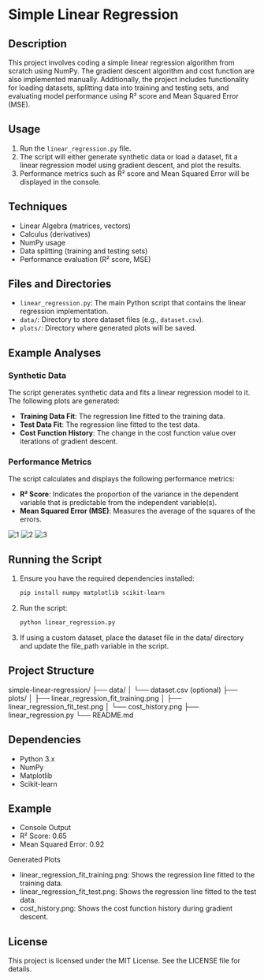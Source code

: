# Simple Linear Regression

## Description
This project involves coding a simple linear regression algorithm from scratch using NumPy. The gradient descent algorithm and cost function are also implemented manually. Additionally, the project includes functionality for loading datasets, splitting data into training and testing sets, and evaluating model performance using R² score and Mean Squared Error (MSE).

## Usage
1. Run the `linear_regression.py` file.
2. The script will either generate synthetic data or load a dataset, fit a linear regression model using gradient descent, and plot the results.
3. Performance metrics such as R² score and Mean Squared Error will be displayed in the console.

## Techniques
- Linear Algebra (matrices, vectors)
- Calculus (derivatives)
- NumPy usage
- Data splitting (training and testing sets)
- Performance evaluation (R² score, MSE)

## Files and Directories
- `linear_regression.py`: The main Python script that contains the linear regression implementation.
- `data/`: Directory to store dataset files (e.g., `dataset.csv`).
- `plots/`: Directory where generated plots will be saved.

## Example Analyses
### Synthetic Data
The script generates synthetic data and fits a linear regression model to it. The following plots are generated:
- **Training Data Fit**: The regression line fitted to the training data.
- **Test Data Fit**: The regression line fitted to the test data.
- **Cost Function History**: The change in the cost function value over iterations of gradient descent.

### Performance Metrics
The script calculates and displays the following performance metrics:
- **R² Score**: Indicates the proportion of the variance in the dependent variable that is predictable from the independent variable(s).
- **Mean Squared Error (MSE)**: Measures the average of the squares of the errors.

![1](https://github.com/user-attachments/assets/a9c0d551-21d6-4413-80d4-25d9c4dd9f47)
![2](https://github.com/user-attachments/assets/98f389f9-f067-4ee6-97b6-125f106548d4)
![3](https://github.com/user-attachments/assets/96aa1fec-9796-4e0a-b295-0514a09462da)

## Running the Script
1. Ensure you have the required dependencies installed:
   ```bash
   pip install numpy matplotlib scikit-learn
2. Run the script:
   ```bash
   python linear_regression.py
3. If using a custom dataset, place the dataset file in the data/ directory and update the file_path variable in the script.

## Project Structure
simple-linear-regression/
├── data/
│   └── dataset.csv (optional)
├── plots/
│   ├── linear_regression_fit_training.png
│   ├── linear_regression_fit_test.png
│   └── cost_history.png
├── linear_regression.py
└── README.md

## Dependencies
- Python 3.x
- NumPy
- Matplotlib
- Scikit-learn

## Example
- Console Output
- R² Score: 0.65
- Mean Squared Error: 0.92

Generated Plots
- linear_regression_fit_training.png: Shows the regression line fitted to the training data.
- linear_regression_fit_test.png: Shows the regression line fitted to the test data.
- cost_history.png: Shows the cost function history during gradient descent.

## License
This project is licensed under the MIT License. See the LICENSE file for details.
